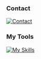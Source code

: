 ### Contact
[![Contact](https://skillicons.dev/icons?i=discord)](https://google.com)


### My Tools
[![My Skills](https://skillicons.dev/icons?i=django,fastapi,flask,nodejs,css,html,aws,cloudflare,heroku,nginx,vercel,git,github,gitlab,js,py,mongodb,mysql,postgres,sqlite,linux,ps,postman,vscode)](https://skillicons.dev)
